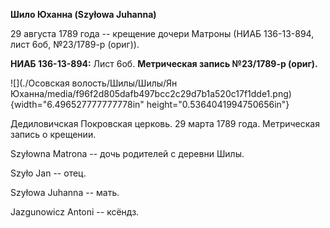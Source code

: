 **Шило Юханна (Szyłowa Juhanna)**

29 августа 1789 года -- крещение дочери Матроны (НИАБ 136-13-894, лист
6об, №23/1789-р (ориг)).

**НИАБ 136-13-894:** Лист 6об. **Метрическая запись №23/1789-р (ориг).**

![](./Осовская волость/Шилы/Шилы/Ян Юханна/media/f96f2d805dafb497bcc2c29d7b1a520c17f1dde1.png){width="6.496527777777778in"
height="0.5364041994750656in"}

Дедиловичская Покровская церковь. 29 марта 1789 года. Метрическая запись
о крещении.

Szyłowna Matrona -- дочь родителей с деревни Шилы.

Szyło Jan -- отец.

Szyłowa Juhanna -- мать.

Jazgunowicz Antoni -- ксёндз.
